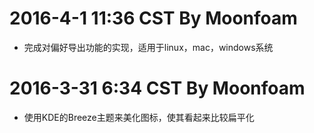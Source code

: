 # 2016-4-1 11:36 CST By Moonfoam
- 完成对偏好导出功能的实现，适用于linux，mac，windows系统

# 2016-3-31 6:34 CST By Moonfoam
- 使用KDE的Breeze主题来美化图标，使其看起来比较扁平化
